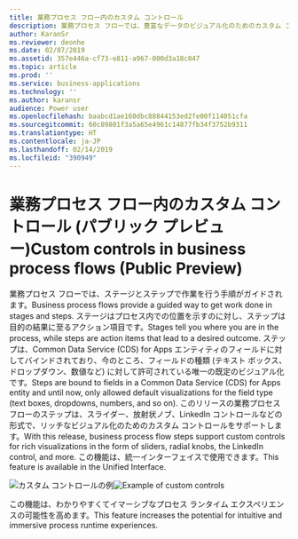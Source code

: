 ```yaml
---
title: 業務プロセス フロー内のカスタム コントロール
description: 業務プロセス フローでは、豊富なデータのビジュアル化のためのカスタム コントロールがサポートされます
author: KaranSr
ms.reviewer: deonhe
ms.date: 02/07/2019
ms.assetid: 357e446a-cf73-e811-a967-000d3a18c047
ms.topic: article
ms.prod: ''
ms.service: business-applications
ms.technology: ''
ms.author: karansr
audience: Power user
ms.openlocfilehash: baabcd1ae160dbc88844153ed2fe00f114051cfa
ms.sourcegitcommit: 60c89801f3a5a65e4961c14877fb34f3752b9311
ms.translationtype: HT
ms.contentlocale: ja-JP
ms.lasthandoff: 02/14/2019
ms.locfileid: "390949"
---
```

# <a name="custom-controls-in-business-process-flows-public-preview"></a><span data-ttu-id="8548f-103">業務プロセス フロー内のカスタム コントロール (パブリック プレビュー)</span><span class="sxs-lookup"><span data-stu-id="8548f-103">Custom controls in business process flows (Public Preview)</span></span>




<span data-ttu-id="8548f-104">業務プロセス フローでは、ステージとステップで作業を行う手順がガイドされます。</span><span class="sxs-lookup"><span data-stu-id="8548f-104">Business process flows provide a guided way to get work done in stages and steps.</span></span> <span data-ttu-id="8548f-105">ステージはプロセス内での位置を示すのに対し、ステップは目的の結果に至るアクション項目です。</span><span class="sxs-lookup"><span data-stu-id="8548f-105">Stages tell you where you are in the process, while steps are action items that lead to a desired outcome.</span></span> <span data-ttu-id="8548f-106">ステップは、Common Data Service (CDS) for Apps エンティティのフィールドに対してバインドされており、今のところ、フィールドの種類 (テキスト ボックス、ドロップダウン、数値など) に対して許可されている唯一の既定のビジュアル化です。</span><span class="sxs-lookup"><span data-stu-id="8548f-106">Steps are bound to fields in a Common Data Service (CDS) for Apps entity and until now, only allowed default visualizations for the field type (text boxes, dropdowns, numbers, and so on).</span></span> <span data-ttu-id="8548f-107">このリリースの業務プロセス フローのステップは、スライダー、放射状ノブ、LinkedIn コントロールなどの形式で、リッチなビジュアル化のためのカスタム コントロールをサポートします。</span><span class="sxs-lookup"><span data-stu-id="8548f-107">With this release, business process flow steps support custom controls for rich visualizations in the form of sliders, radial knobs, the LinkedIn control, and more.</span></span> <span data-ttu-id="8548f-108">この機能は、統一インターフェイスで使用できます。</span><span class="sxs-lookup"><span data-stu-id="8548f-108">This feature is available in the Unified Interface.</span></span>

<span data-ttu-id="8548f-109">![カスタム コントロールの例](media/custom-controls_01.png "カスタム コントロールの例")</span><span class="sxs-lookup"><span data-stu-id="8548f-109">![Example of custom controls](media/custom-controls_01.png "Example of custom controls")</span></span>

<span data-ttu-id="8548f-110">この機能は、わかりやすくてイマーシブなプロセス ランタイム エクスペリエンスの可能性を高めます。</span><span class="sxs-lookup"><span data-stu-id="8548f-110">This feature increases the potential for intuitive and immersive process runtime experiences.</span></span>
